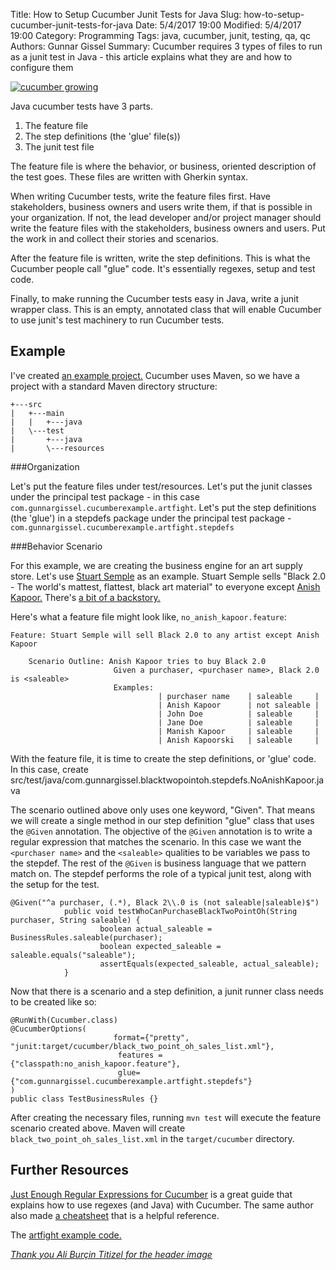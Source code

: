 ﻿Title: How to Setup Cucumber Junit Tests for Java
Slug: how-to-setup-cucumber-junit-tests-for-java
Date: 5/4/2017 19:00
Modified: 5/4/2017 19:00
Category: Programming
Tags: java, cucumber, junit, testing, qa, qc
Authors: Gunnar Gissel
Summary: Cucumber requires 3 types of files to run as a junit test in Java - this article explains what they are and how to configure them

<a href="https://flic.kr/p/9xmxaQ"><img src="i.imgur.com/bgIGcnol.jpg" alt="cucumber growing" title="growing cucumber"></a>

Java cucumber tests have 3 parts.

1. The feature file
2. The step definitions (the 'glue' file(s))
3. The junit test file

The feature file is where the behavior, or business, oriented description of the test goes.  These files are written with Gherkin syntax.

When writing Cucumber tests, write the feature files first.  Have stakeholders, business owners and users write them, if that is possible in your organization.  If not, the lead developer and/or project manager should write the feature files with the stakeholders, business owners and users.  Put the work in and collect their stories and scenarios. 

After the feature file is written, write the step definitions.  This is what the Cucumber people call "glue" code.  It's essentially regexes, setup and test code.

Finally, to make running the Cucumber tests easy in Java, write a junit wrapper class.  This is an empty, annotated class that will enable Cucumber to use junit's test machinery to run Cucumber tests.

Example
-----------

I've created [an example project.](https://github.com/monknomo/Cucumber-Example-Art-Fight/)  Cucumber uses Maven, so we have a project with a standard Maven directory structure:

    +---src
    |   +---main
    |   |   +---java
    |   \---test
    |       +---java
    |       \---resources

###Organization

Let's put the feature files under test/resources.  Let's put the junit classes under the principal test package - in this case `com.gunnargissel.cucumberexample.artfight`.  Let's put the step definitions (the 'glue') in a stepdefs package under the principal test package - `com.gunnargissel.cucumberexample.artfight.stepdefs`

###Behavior Scenario

For this example, we are creating the business engine for an art supply store.  Let's use [Stuart Semple](stuartsemple.com/projects/black-v1-0-beta-worlds-mattest-flattest-black-art-material/) as an example.  Stuart Semple sells "Black 2.0 - The world's mattest, flattest, black art material" to everyone except [Anish Kapoor.](anishkapoor.com/)  There's [a bit of a backstory.](https://www.format.com/magazine/features/art/anish-kapoor-stuart-semple-vantablack-blackest-black)

Here's what a feature file might look like, `no_anish_kapoor.feature`:

    Feature: Stuart Semple will sell Black 2.0 to any artist except Anish Kapoor

        Scenario Outline: Anish Kapoor tries to buy Black 2.0
                           Given a purchaser, <purchaser name>, Black 2.0 is <saleable>
                           Examples:
                                     | purchaser name    | saleable     |
                                     | Anish Kapoor      | not saleable |
                                     | John Doe          | saleable     |
                                     | Jane Doe          | saleable     |
                                     | Manish Kapoor     | saleable     |
                                     | Anish Kapoorski   | saleable     |

With the feature file, it is time to create the step definitions, or 'glue' code.  In this case, create src/test/java/com.gunnargissel.blacktwopointoh.stepdefs.NoAnishKapoor.java

The scenario outlined above only uses one keyword, "Given".  That means we will create a single method in our step definition "glue" class that uses the `@Given` annotation.  The objective of the `@Given` annotation is to write a regular expression that matches the scenario.  In this case we want the `<purchaser name>` and the `<saleable>` qualities to be variables we pass to the stepdef.  The rest of the `@Given` is business language that we pattern match on.  The stepdef performs the role of a typical junit test, along with the setup for the test.

    @Given("^a purchaser, (.*), Black 2\\.0 is (not saleable|saleable)$")
                public void testWhoCanPurchaseBlackTwoPointOh(String purchaser, String saleable) {
                        boolean actual_saleable = BusinessRules.saleable(purchaser);
                        boolean expected_saleable = saleable.equals("saleable");
                        assertEquals(expected_saleable, actual_saleable);
                }
    
Now that there is a scenario and a step definition, a junit runner class needs to be created like so:

    @RunWith(Cucumber.class)
    @CucumberOptions(
                           format={"pretty", "junit:target/cucumber/black_two_point_oh_sales_list.xml"},
                            features = {"classpath:no_anish_kapoor.feature"},
                            glue={"com.gunnargissel.cucumberexample.artfight.stepdefs"}
    )
    public class TestBusinessRules {}
    
After creating the necessary files, running `mvn test` will execute the feature scenario created above.  Maven will create `black_two_point_oh_sales_list.xml` in the `target/cucumber` directory.

Further Resources
-------------------

[Just Enough Regular Expressions for Cucumber](agileforall.com/just-enough-regular-expressions-for-cucumber/) is a great guide that explains how to use regexes (and Java) with Cucumber.  The same author also made [a cheatsheet](agileforall.com/just-enough-regular-expressions-for-cucumber/) that is a helpful reference.

The [artfight example code.](https://github.com/monknomo/Cucumber-Example-Art-Fight/)

[_Thank you Ali Burçin Titizel for the header image_](https://flic.kr/p/9xmxaQ)